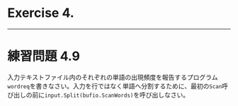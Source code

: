 # Exercise 4.

---
# 練習問題 4.9
入力テキストファイル内のそれぞれの単語の出現頻度を報告するプログラム`wordreq`を書きなさい。入力を行ではなく単語へ分割するために、最初の`Scan`呼び出しの前に`input.Split(bufio.ScanWords)`を呼び出しなさい。
